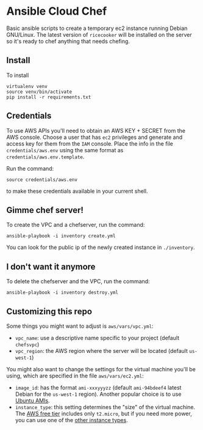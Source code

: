 Ansible Cloud Chef
==================
Basic ansible scripts to create a temporary ec2 instance running Debian GNU/Linux.
The latest version of `ricecooker` will be installed on the server so it's ready
to chef anything that needs chefing.


Install
-------
To install 

    virtualenv venv
    source venv/bin/activate
    pip install -r requirements.txt


Credentials
-----------
To use AWS APIs you'll need to obtain an AWS KEY + SECRET from the AWS console.
Choose a user that has `ec2` privileges and generate and access key for them
from the `IAM` console. Place the info in the file `credentials/aws.env` using
the same format as `credentials/aws.env.template`.

Run the command:

    source credentials/aws.env

to make these credentials available in your current shell.



Gimme chef server!
------------------
To create the VPC and a chefserver, run the command: 

    ansible-playbook -i inventory create.yml

You can look for the public ip of the newly created instance in `./inventory`.


I don't want it anymore
-----------------------
To delete the chefserver and the VPC, run the command: 

    ansible-playbook -i inventory destroy.yml



Customizing this repo
---------------------
Some things you might want to adjust is `aws/vars/vpc.yml`:
  - `vpc_name`: use a descriptive name specific to your project (default `chefsvpc`)
  - `vpc_region`: the AWS region where the server will be located (default `us-west-1`)


You might also want to change the settings for the virtual machine you'll be using,
which are specified in the file `aws/vars/ec2.yml`:
  - `image_id`: has the format `ami-xxxyyyzz` (default `ami-94bdeef4` latest Debian for the `us-west-1` region).
     Another popular choice is to use [Ubuntu AMIs](https://cloud-images.ubuntu.com/locator/ec2/).
  - `instance_type`: this setting determines the "size" of the virtual machine.
    The [AWS free tier](https://aws.amazon.com/free/) includes only `t2.micro`,
    but if you need more power, you can use one of the [other instance types](https://aws.amazon.com/ec2/instance-types/).


